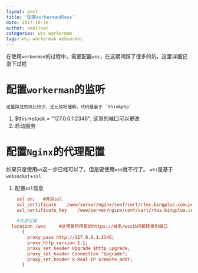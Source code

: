 ```yaml
---
layout: post
title: '配置workerman的wss'
date: 2017-10-26
author: smallsat
categories: wss workerman
tags: wss workerman websocket
---
```


在使用`workerman`的过程中，需要配置`wss`，在这期间踩了很多的坑，这里详细记录下过程
# 配置`workerman`的监听
    这里踩过的坑比较少，还比较好理解。代码是基于 `thinkphp`
1. $this->stock = "127.0.0.1:2346";
这里的端口可以更改
2. 启动服务

# 配置`Nginx`的代理配置
如果只是使用`ws`这一步已经可以了。但是要使用`wss`就不行了。
`wss`是基于`websocket`+`ssl`
1. 配置`ssl`信息
```ini
    ssl on;   #开启ssl
    ssl_certificate    /www/server/nginx/conf/cert/rtes.bingplus.com.pem; 
    ssl_certificate_key    /www/server/nginx/conf/cert/rtes.bingplus.com.key;
    
    #代理设置
  location /wss     #这里是将所有的https://域名/wss访问都转发到端口
      {
        proxy_pass http://127.0.0.1:2346;
        proxy_http_version 1.1;
        proxy_set_header Upgrade $http_upgrade;
        proxy_set_header Connection "Upgrade";
        proxy_set_header X-Real-IP $remote_addr;
      }
```